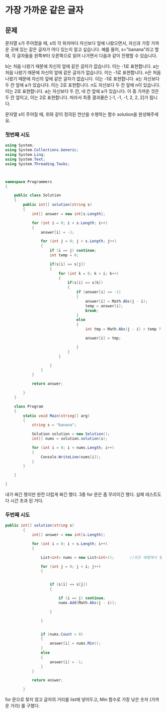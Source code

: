 # 가장 가까운 같은 글자

## 문제

문자열 s가 주어졌을 때, s의 각 위치마다 자신보다 앞에 나왔으면서, 자신과 가장 가까운 곳에 있는 같은 글자가 어디 있는지 알고 싶습니다.
예를 들어, s="banana"라고 할 때,  각 글자들을 왼쪽부터 오른쪽으로 읽어 나가면서 다음과 같이 진행할 수 있습니다.

b는 처음 나왔기 때문에 자신의 앞에 같은 글자가 없습니다. 이는 -1로 표현합니다.
a는 처음 나왔기 때문에 자신의 앞에 같은 글자가 없습니다. 이는 -1로 표현합니다.
n은 처음 나왔기 때문에 자신의 앞에 같은 글자가 없습니다. 이는 -1로 표현합니다.
a는 자신보다 두 칸 앞에 a가 있습니다. 이는 2로 표현합니다.
n도 자신보다 두 칸 앞에 n이 있습니다. 이는 2로 표현합니다.
a는 자신보다 두 칸, 네 칸 앞에 a가 있습니다. 이 중 가까운 것은 두 칸 앞이고, 이는 2로 표현합니다.
따라서 최종 결과물은 [-1, -1, -1, 2, 2, 2]가 됩니다.

문자열 s이 주어질 때, 위와 같이 정의된 연산을 수행하는 함수 solution을 완성해주세요.

### 첫번째 시도 
```cs
using System;
using System.Collections.Generic;
using System.Linq;
using System.Text;
using System.Threading.Tasks;



namespace Programmers
{

    public class Solution
    {
        public int[] solution(string s)
        {
            int[] answer = new int[s.Length];          

            for (int i = 0; i < s.Length; i++)
            {
                answer[i] = -1;

                for (int j = 0; j < s.Length; j++)
                {
                    if (i == j) continue;
                    int temp = 0;

                    if(s[i] == s[j])
                    {
                        for (int k = 0; k < i; k++)
                        {
                            if(s[i] == s[k])
                            {
                                if (answer[i] == -1)
                                {
                                    answer[i] = Math.Abs(j - i);
                                    temp = answer[i];
                                    break;
                                }
                                else
                                {
                                    int tmp = Math.Abs(j - i) > temp ? Math.Abs(j - i) : temp;

                                    answer[i] = tmp;

                                }
                            }
                        }

                    }
                }
            }

            return answer;

        }
    }

    class Program
    {
        static void Main(string[] arg)
        {
            string s = "banana";

            Solution solution = new Solution();
            int[] nums = solution.solution(s);

            for (int i = 0; i < nums.Length; i++)
            {
                Console.WriteLine(nums[i]);
            }
        }

    }

}
```
내가 짜긴 했지만 완전 더럽게 짜긴 했다. 3중 for 문은 좀 무리이긴 했다.
실패 테스트도 다 시간 초과 된 거다. 

### 두번째 시도

```cs
public int[] solution(string s)
        {
            int[] answer = new int[s.Length];

            for (int i = 0; i < s.Length; i++)
            {

                List<int> nums = new List<int>();       //모든 배열에서 얼마나 가까운지 비교 

                for (int j = 0; j < i; j++)
                {


                    if (s[i] == s[j])
                    {

                        if (i == j) continue;
                        nums.Add(Math.Abs(j - i));

                    }

                }


                if (nums.Count > 0)
                {
                    answer[i] = nums.Min();
                }
                else
                {
                    answer[i] = -1;
                }
            }

            return answer;

        }
```

for 문으로 찾지 않고 글자의 거리를 list에 넣어두고, Min 함수로 가장 낮은 숫자 (가까운 거리) 를 구했다.